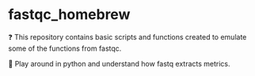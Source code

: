 # fastqc_homebrew

❓ This repository contains basic scripts and functions created to emulate some of the functions from fastqc.

🎯 Play around in python and understand how fastq extracts metrics.
